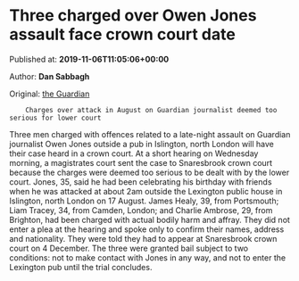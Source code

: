 
# Three charged over Owen Jones assault face crown court date

Published at: **2019-11-06T11:05:06+00:00**

Author: **Dan Sabbagh**

Original: [the Guardian](https://www.theguardian.com/uk-news/2019/nov/06/three-charged-over-owen-jones-assault-face-crown-court-date)


        Charges over attack in August on Guardian journalist deemed too serious for lower court
      
Three men charged with offences related to a late-night assault on Guardian journalist Owen Jones outside a pub in Islington, north London will have their case heard in a crown court.
At a short hearing on Wednesday morning, a magistrates court sent the case to Snaresbrook crown court because the charges were deemed too serious to be dealt with by the lower court.
Jones, 35, said he had been celebrating his birthday with friends when he was attacked at about 2am outside the Lexington public house in Islington, north London on 17 August.
James Healy, 39, from Portsmouth; Liam Tracey, 34, from Camden, London; and Charlie Ambrose, 29, from Brighton, had been charged with actual bodily harm and affray.
They did not enter a plea at the hearing and spoke only to confirm their names, address and nationality. They were told they had to appear at Snaresbrook crown court on 4 December.
The three were granted bail subject to two conditions: not to make contact with Jones in any way, and not to enter the Lexington pub until the trial concludes.
